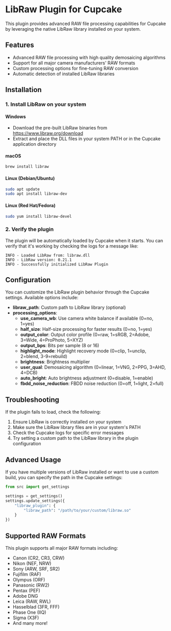 # LibRaw Plugin for Cupcake

This plugin provides advanced RAW file processing capabilities for Cupcake by leveraging the native LibRaw library installed on your system.

## Features

- Advanced RAW file processing with high quality demosaicing algorithms
- Support for all major camera manufacturers' RAW formats
- Custom processing options for fine-tuning RAW conversion
- Automatic detection of installed LibRaw libraries

## Installation

### 1. Install LibRaw on your system

#### Windows
- Download the pre-built LibRaw binaries from https://www.libraw.org/download
- Extract and place the DLL files in your system PATH or in the Cupcake application directory

#### macOS
```bash
brew install libraw
```

#### Linux (Debian/Ubuntu)
```bash
sudo apt update
sudo apt install libraw-dev
```

#### Linux (Red Hat/Fedora)
```bash
sudo yum install libraw-devel
```

### 2. Verify the plugin

The plugin will be automatically loaded by Cupcake when it starts. You can verify that it's working by checking the logs for a message like:

```
INFO - Loaded LibRaw from: libraw.dll
INFO - LibRaw version: 0.21.1
INFO - Successfully initialized LibRaw Plugin
```

## Configuration

You can customize the LibRaw plugin behavior through the Cupcake settings. Available options include:

- **libraw_path**: Custom path to LibRaw library (optional)
- **processing_options**:
  - **use_camera_wb**: Use camera white balance if available (0=no, 1=yes)
  - **half_size**: Half-size processing for faster results (0=no, 1=yes)
  - **output_color**: Output color profile (0=raw, 1=sRGB, 2=Adobe, 3=Wide, 4=ProPhoto, 5=XYZ)
  - **output_bps**: Bits per sample (8 or 16)
  - **highlight_mode**: Highlight recovery mode (0=clip, 1=unclip, 2=blend, 3-9=rebuild)
  - **brightness**: Brightness multiplier
  - **user_qual**: Demosaicing algorithm (0=linear, 1=VNG, 2=PPG, 3=AHD, 4=DCB)
  - **auto_bright**: Auto brightness adjustment (0=disable, 1=enable)
  - **fbdd_noise_reduction**: FBDD noise reduction (0=off, 1=light, 2=full)

## Troubleshooting

If the plugin fails to load, check the following:

1. Ensure LibRaw is correctly installed on your system
2. Make sure the LibRaw library files are in your system's PATH
3. Check the Cupcake logs for specific error messages
4. Try setting a custom path to the LibRaw library in the plugin configuration

## Advanced Usage

If you have multiple versions of LibRaw installed or want to use a custom build, you can specify the path in the Cupcake settings:

```python
from src import get_settings

settings = get_settings()
settings.update_settings({
    "libraw_plugin": {
        "libraw_path": "/path/to/your/custom/libraw.so"
    }
})
```

## Supported RAW Formats

This plugin supports all major RAW formats including:

- Canon (CR2, CR3, CRW)
- Nikon (NEF, NRW)
- Sony (ARW, SRF, SR2)
- Fujifilm (RAF)
- Olympus (ORF)
- Panasonic (RW2)
- Pentax (PEF)
- Adobe DNG
- Leica (RAW, RWL)
- Hasselblad (3FR, FFF)
- Phase One (IIQ)
- Sigma (X3F)
- And many more!
